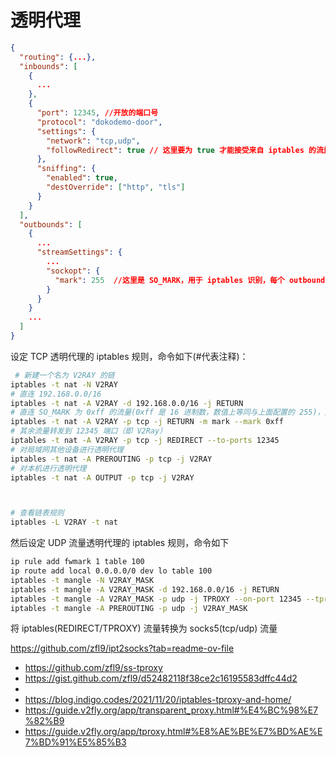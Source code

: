 # 透明代理



```json
{
  "routing": {...},
  "inbounds": [
    {
      ...
    },
    {
      "port": 12345, //开放的端口号
      "protocol": "dokodemo-door",
      "settings": {
        "network": "tcp,udp",
        "followRedirect": true // 这里要为 true 才能接受来自 iptables 的流量
      },
      "sniffing": {
        "enabled": true,
        "destOverride": ["http", "tls"]
      }
    }
  ],
  "outbounds": [
    {
      ...
      "streamSettings": {
        ...
        "sockopt": {
          "mark": 255  //这里是 SO_MARK，用于 iptables 识别，每个 outbound 都要配置；255可以改成其他数值，但要与下面的 iptables 规则对应；如果有多个 outbound，最好将所有 outbound 的 SO_MARK 都设置成一样的数值
        }
      }
    }
    ...
  ]
}
```

设定 TCP 透明代理的 iptables 规则，命令如下(#代表注释)：



```bash
 # 新建一个名为 V2RAY 的链
iptables -t nat -N V2RAY
# 直连 192.168.0.0/16 
iptables -t nat -A V2RAY -d 192.168.0.0/16 -j RETURN 
# 直连 SO_MARK 为 0xff 的流量(0xff 是 16 进制数，数值上等同与上面配置的 255)，此规则目的是避免代理本机(网关)流量出现回环问题
iptables -t nat -A V2RAY -p tcp -j RETURN -m mark --mark 0xff 
# 其余流量转发到 12345 端口（即 V2Ray）
iptables -t nat -A V2RAY -p tcp -j REDIRECT --to-ports 12345 
# 对局域网其他设备进行透明代理
iptables -t nat -A PREROUTING -p tcp -j V2RAY 
# 对本机进行透明代理
iptables -t nat -A OUTPUT -p tcp -j V2RAY 



# 查看链表规则
iptables -L V2RAY -t nat
```

然后设定 UDP 流量透明代理的 iptables 规则，命令如下

```bash
ip rule add fwmark 1 table 100
ip route add local 0.0.0.0/0 dev lo table 100
iptables -t mangle -N V2RAY_MASK
iptables -t mangle -A V2RAY_MASK -d 192.168.0.0/16 -j RETURN
iptables -t mangle -A V2RAY_MASK -p udp -j TPROXY --on-port 12345 --tproxy-mark 1
iptables -t mangle -A PREROUTING -p udp -j V2RAY_MASK

```



将 iptables(REDIRECT/TPROXY) 流量转换为 socks5(tcp/udp) 流量

https://github.com/zfl9/ipt2socks?tab=readme-ov-file



- https://github.com/zfl9/ss-tproxy
- https://gist.github.com/zfl9/d52482118f38ce2c16195583dffc44d2
- 
- https://blog.indigo.codes/2021/11/20/iptables-tproxy-and-home/
- https://guide.v2fly.org/app/transparent_proxy.html#%E4%BC%98%E7%82%B9
- https://guide.v2fly.org/app/tproxy.html#%E8%AE%BE%E7%BD%AE%E7%BD%91%E5%85%B3